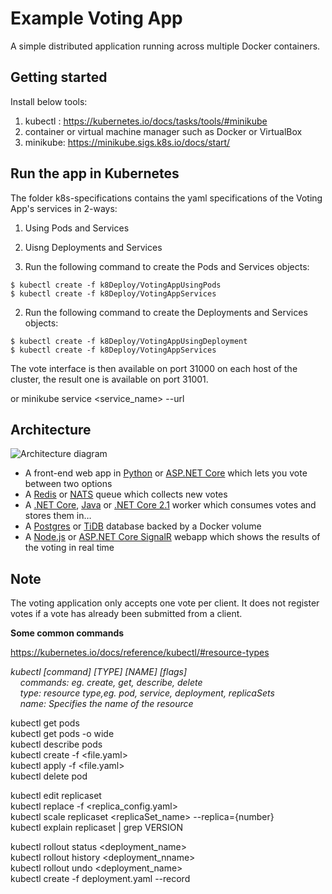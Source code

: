 Example Voting App
=========

A simple distributed application running across multiple Docker containers.

Getting started
---------------
Install below tools:
1. kubectl  : https://kubernetes.io/docs/tasks/tools/#minikube
2. container or virtual machine manager such as Docker or VirtualBox
3. minikube:  https://minikube.sigs.k8s.io/docs/start/

Run the app in Kubernetes
-------------------------

The folder k8s-specifications contains the yaml specifications of the Voting App's services in 2-ways:
1. Using Pods and Services
2. Uisng Deployments and Services

1. Run the following command to create the Pods and Services objects:
```
$ kubectl create -f k8Deploy/VotingAppUsingPods
$ kubectl create -f k8Deploy/VotingAppServices

```
2. Run the following command to create the Deployments and Services objects:
```
$ kubectl create -f k8Deploy/VotingAppUsingDeployment
$ kubectl create -f k8Deploy/VotingAppServices

```
The vote interface is then available on port 31000 on each host of the cluster, the result one is available on port 31001.

or minikube service <service_name> --url

Architecture
-----

![Architecture diagram](architecture.png)

* A front-end web app in [Python](/vote) or [ASP.NET Core](/vote/dotnet) which lets you vote between two options
* A [Redis](https://hub.docker.com/_/redis/) or [NATS](https://hub.docker.com/_/nats/) queue which collects new votes
* A [.NET Core](/worker/src/Worker), [Java](/worker/src/main) or [.NET Core 2.1](/worker/dotnet) worker which consumes votes and stores them in…
* A [Postgres](https://hub.docker.com/_/postgres/) or [TiDB](https://hub.docker.com/r/dockersamples/tidb/tags/) database backed by a Docker volume
* A [Node.js](/result) or [ASP.NET Core SignalR](/result/dotnet) webapp which shows the results of the voting in real time


Note
----

The voting application only accepts one vote per client. It does not register votes if a vote has already been submitted from a client.

**Some common commands**

https://kubernetes.io/docs/reference/kubectl/#resource-types
 
*kubectl [command] [TYPE] [NAME] [flags] <br />
&nbsp; &nbsp; commands: eg. create, get, describe, delete <br />
&nbsp; &nbsp; type: resource type,eg. pod, service, deployment, replicaSets <br />
&nbsp; &nbsp; name: Specifies the name of the resource <br />*

kubectl get pods <br />
kubectl get pods -o wide <br />
kubectl describe pods <name> <br />
kubectl create -f <file.yaml> <br />
kubectl apply -f <file.yaml> <br />
kubectl delete pod <name> <br />
 

kubectl edit replicaset <name> <br />
kubectl replace -f <replica_config.yaml> <br />
kubectl scale replicaset <replicaSet_name> --replica={number}  <br />
kubectl explain replicaset | grep VERSION <br /> 
 
kubectl rollout status <deployment_name> <br />
kubectl rollout history <deployment_nname> <br />
kubectl rollout undo <deployment_name> <br />
kubectl create -f deployment.yaml --record  <br />



